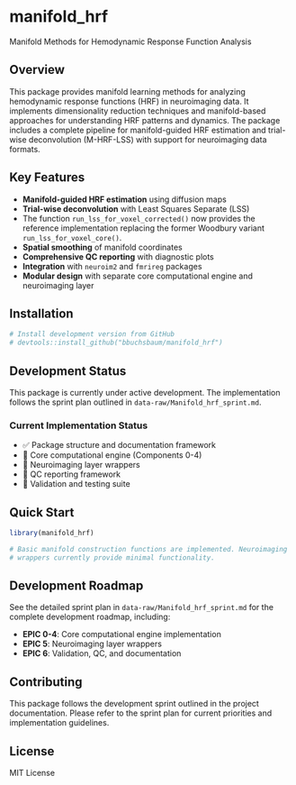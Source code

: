 # manifold_hrf

Manifold Methods for Hemodynamic Response Function Analysis

## Overview

This package provides manifold learning methods for analyzing hemodynamic response functions (HRF) in neuroimaging data. It implements dimensionality reduction techniques and manifold-based approaches for understanding HRF patterns and dynamics. The package includes a complete pipeline for manifold-guided HRF estimation and trial-wise deconvolution (M-HRF-LSS) with support for neuroimaging data formats.

## Key Features

- **Manifold-guided HRF estimation** using diffusion maps
- **Trial-wise deconvolution** with Least Squares Separate (LSS)
- The function `run_lss_for_voxel_corrected()` now provides the
  reference implementation replacing the former Woodbury variant
  `run_lss_for_voxel_core()`.
- **Spatial smoothing** of manifold coordinates
- **Comprehensive QC reporting** with diagnostic plots
- **Integration** with `neuroim2` and `fmrireg` packages
- **Modular design** with separate core computational engine and neuroimaging layer

## Installation

```r
# Install development version from GitHub
# devtools::install_github("bbuchsbaum/manifold_hrf")
```

## Development Status

This package is currently under active development. The implementation follows the sprint plan outlined in `data-raw/Manifold_hrf_sprint.md`.

### Current Implementation Status

- ✅ Package structure and documentation framework
- 🚧 Core computational engine (Components 0-4)
- 🚧 Neuroimaging layer wrappers  
- 🚧 QC reporting framework
- 🚧 Validation and testing suite

## Quick Start

```r
library(manifold_hrf)

# Basic manifold construction functions are implemented. Neuroimaging
# wrappers currently provide minimal functionality.
```

## Development Roadmap

See the detailed sprint plan in `data-raw/Manifold_hrf_sprint.md` for the complete development roadmap, including:

- **EPIC 0-4**: Core computational engine implementation
- **EPIC 5**: Neuroimaging layer wrappers
- **EPIC 6**: Validation, QC, and documentation

## Contributing

This package follows the development sprint outlined in the project documentation. Please refer to the sprint plan for current priorities and implementation guidelines.

## License

MIT License 